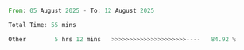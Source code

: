 <!--START_SECTION:waka-->

```rust
From: 05 August 2025 - To: 12 August 2025

Total Time: 55 mins

Other        5 hrs 12 mins   >>>>>>>>>>>>>>>>>>>>>----   84.92 %
```

<!--END_SECTION:waka-->
